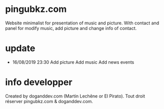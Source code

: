 # pingubkz.com
Website minimalist for presentation of music and picture. With contact and panel for modify music, add picture and change info of contact.

# update
- 16/08/2019 23:30
Add picture
Add music
Add news events


# info developper
Created by doganddev.com (Martin Lechêne or El Pirato).
Tout droit réserver pingubkz.com & doganddev.com.
